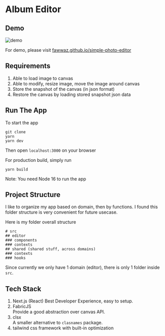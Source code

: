 # Album Editor

## Demo

![demo](https://github.com/fawwaz/grab/blob/master/grab-landingpage-winnie.gif)

For demo, please visit [fawwaz.github.io/simple-photo-editor](https://fawwaz.github.io/simple-photo-editor)

## Requirements

1. Able to load image to canvas
2. Able to modify, resize image, move the image around canvas
3. Store the snapshot of the canvas (in json format)
4. Restore the canvas by loading stored snapshot json data

## Run The App

To start the app

```
git clone
yarn
yarn dev
```

Then open `localhost:3000` on your browser

For production build, simply run

```
yarn build
```

Note: You need Node 16 to run the app

## Project Structure

I like to organize my app based on domain, then by functions. I found this folder structure is very convenient for future usecase.

Here is my folder overall structure

```
# src
## editor
### components
### contexts
## shared (shared stuff, across domains)
### contexts
### hooks
```

Since currently we only have 1 domain (editor), there is only 1 folder inside `src`.

## Tech Stack

1. Next.js (React)
   Best Developer Experience, easy to setup.
2. FabricJS  
   Provide a good abstraction over canvas API.
3. clsx  
   A smaller alternative to `clasnames` package.
4. tailwind
   css framework with built-in optimization
